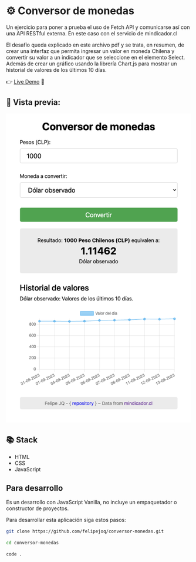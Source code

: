 # ⚙️ Conversor de monedas

Un ejercicio para poner a prueba el uso de Fetch API y comunicarse así con una API RESTful externa.
En este caso con el servicio de mindicador.cl

El desafío queda explicado en este archivo pdf y se trata, en resumen, de crear una interfaz que permita
ingresar un valor en moneda Chilena y convertir su valor a un indicador que se seleccione en el elemento Select.
Además de crear un gráfico usando la librería Chart.js para mostrar un historial de valores de los últimos 10 días.

👉 [Live Demo](https://felipejoq.github.com/conversor-monedas) 🚀

## 📸 Vista previa:
![alt text](https://github.com/felipejoq/conversor-monedas/blob/main/assets/img/preview.png?raw=true)

## 📚 Stack
- HTML
- CSS
- JavaScript

## Para desarrollo

Es un desarrollo con JavaScript Vanilla, no incluye un empaquetador o constructor de proyectos.

Para desarrollar esta aplicación siga estos pasos:

```bash
git clone https://github.com/felipejoq/conversor-monedas.git
```
```bash
cd conversor-monedas
```
```bash
code .
```

